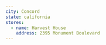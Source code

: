 ```yaml
---
city: Concord
state: california
stores:
  - name: Harvest House
    address: 2395 Monument Boulevard
---
```

